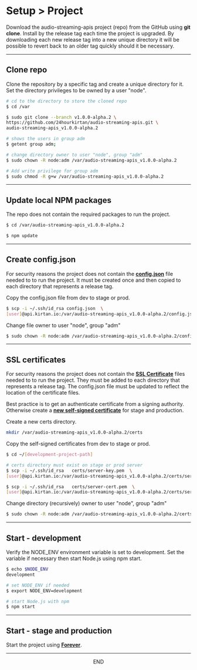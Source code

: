 <div class="page-header">
  <h1  id="page-title">Setup > Project</h1>
</div>

Download the audio-streaming-apis project (repo) from the GitHub using __git clone__. Install
by the release tag each time the project is upgraded. By downloading each new release
tag into a new unique directory it will be
possible to revert back to an older tag quickly should it be necessary.



___
## Clone repo
Clone the repository by a specific tag and create a unique directory for it. Set the
directory privileges to be owned by a user "node".

```bash
# cd to the directory to store the cloned repo
$ cd /var

$ sudo git clone --branch v1.0.0-alpha.2 \
https://github.com/24hourkirtan/audio-streaming-apis.git \
audio-streaming-apis_v1.0.0-alpha.2

# shows the users in group adm
$ getent group adm;

# change directory owner to user "node", group "adm"
$ sudo chown -R node:adm /var/audio-streaming-apis_v1.0.0-alpha.2

# Add write privilege for group adm
$ sudo chmod -R g+w /var/audio-streaming-apis_v1.0.0-alpha.2
```



___
## Update local NPM packages
The repo does not contain the required packages to run the project.

```bash
$ cd /var/audio-streaming-apis_v1.0.0-alpha.2

$ npm update
```


___
## Create config.json
For security reasons the project does not contain the
__[config.json](/index.html?md=pages_config.md)__
 file needed to
to run the project. It must be created once and then copied to each directory that represents a
release tag.

Copy the config.json file from dev to stage or prod.

```bash
$ scp -i ~/.ssh/id_rsa config.json  \
[user]@api.kirtan.io:/var/audio-streaming-apis_v1.0.0-alpha.2/config.json
```

Change file owner to user "node", group "adm"
```bash
$ sudo chown -R node:adm /var/audio-streaming-apis_v1.0.0-alpha.2/config.json
```


___
## SSL certificates
For security reasons the project does not contain the
__[SSL Certificate](/index.html?md=pages_ssl.md)__
 files needed to
to run the project. They must be added to each directory that represents a
release tag. The config.json file must be updated to reflect the location
of the certificate files.

Best practice is to get an authenticate certificate from a signing authority.
Otherwise create a __[new self-signed certificate](/index.html?md=pages_ssl.md)__
 for stage and production.

Create a new certs directory.

```bash
mkdir /var/audio-streaming-apis_v1.0.0-alpha.2/certs
```

Copy the self-signed certificates from dev to stage or prod.

```bash
$ cd ~/[development-project-path]

# certs directory must exist on stage or prod server
$ scp -i ~/.ssh/id_rsa   certs/server-key.pem  \
[user]@api.kirtan.io:/var/audio-streaming-apis_v1.0.0-alpha.2/certs/server-key.pem

$ scp -i ~/.ssh/id_rsa   certs/server-cert.pem  \
[user]@api.kirtan.io:/var/audio-streaming-apis_v1.0.0-alpha.2/certs/server-cert.pem
```

Change directory (recursively) owner to user "node", group "adm"
```bash
$ sudo chown -R node:adm /var/audio-streaming-apis_v1.0.0-alpha.2/certs
```


___
## Start - development
Verify the NODE_ENV environment variable is set to development. Set the variable if necessary then start
Node.js using npm start.

```bash
$ echo $NODE_ENV
development

# set NODE_ENV if needed
$ export NODE_ENV=development

# start Node.js with npm
$ npm start

```

___
## Start - stage and production
Start the project using __[Forever](/index.html?md=pages_setup_forever.md)__.



___
<div style="margin:0 auto;text-align:center;">END</div>
